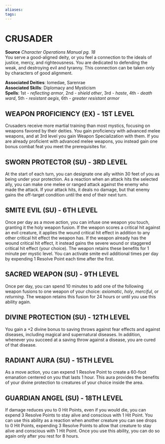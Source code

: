 ```yaml
---
aliases: 
tags: 
---
```

# CRUSADER
**Source** _Character Operations Manual pg. 18_  
You serve a good-aligned deity, or you feel a connection to the ideals of justice, mercy, and righteousness. You are dedicated to defending the weak, and destroying evil and tyranny. This connection can be taken only by characters of good alignment.

**Associated Deities**: Iomedae, Sarenrae  
**Associated Skills**: Diplomacy and Mysticism  
**Spells**: 1st - _reflecting armor_, 2nd - _shield other_, 3rd - _haste_, 4th - _death ward_, 5th - _resistant aegis_, 6th - _greater resistant armor_

## WEAPON PROFICIENCY (EX) - 1ST LEVEL

Crusaders receive more martial training than most mystics, focusing on weapons favored by their deities. You gain proficiency with advanced melee weapons, and at 3rd level you gain Weapon Specialization with them. If you are already proficient with advanced melee weapons, you instead gain one bonus combat feat you meet the prerequisites for.  

## SWORN PROTECTOR (SU) - 3RD LEVEL

At the start of each turn, you can designate one ally within 30 feet of you as being under your protection. As a reaction when an attack hits the selected ally, you can make one melee or ranged attack against the enemy who made the attack. If your attack hits, it deals no damage, but that enemy gains the off-target condition until the end of their next turn.  

## SMITE EVIL (SU) - 6TH LEVEL

Once per day as a move action, you can infuse one weapon you touch, granting it the holy weapon fusion. If the weapon scores a critical hit against an evil creature, it applies the wound critical hit effect in addition to any other critical hit effect the weapon has. If the weapon already has the wound critical hit effect, it instead gains the severe wound or staggered critical hit effect (your choice). The weapon retains these benefits for 1 minute per mystic level. You can activate smite evil additional times per day by expending 1 Resolve Point each time after the first.  

## SACRED WEAPON (SU) - 9TH LEVEL

Once per day, you can spend 10 minutes to add one of the following weapon fusions to one weapon of your choice: _axiomatic_, _holy_, _merciful_, or _returning_. The weapon retains this fusion for 24 hours or until you use this ability again.  

## DIVINE PROTECTION (SU) - 12TH LEVEL

You gain a +2 divine bonus to saving throws against fear effects and against diseases, including magical and supernatural diseases. In addition, whenever you succeed at a saving throw against a disease, you are cured of that disease.  

## RADIANT AURA (SU) - 15TH LEVEL

As a move action, you can expend 1 Resolve Point to create a 60-foot emanation centered on you that lasts 1 hour. This aura provides the benefits of your divine protection to creatures of your choice inside the area.  

## GUARDIAN ANGEL (SU) - 18TH LEVEL

If damage reduces you to 0 Hit Points, even if you would die, you can expend 3 Resolve Points to stay alive and conscious with 1 Hit Point. You can use this ability as a reaction when another creature you can see drops to 0 Hit Points, expending 3 Resolve Points to allow that creature to stay alive and conscious with 1 Hit Point. Once you use this ability, you can do so again only after you rest for 8 hours.